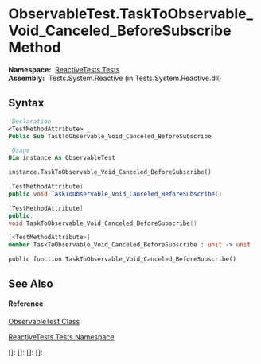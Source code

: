 # ObservableTest.TaskToObservable\_Void\_Canceled\_BeforeSubscribe Method

**Namespace:**  [ReactiveTests.Tests](ReactiveTests.Tests\ReactiveTests.Tests.md)  
**Assembly:**  Tests.System.Reactive (in Tests.System.Reactive.dll)

## Syntax

```vb
'Declaration
<TestMethodAttribute> _
Public Sub TaskToObservable_Void_Canceled_BeforeSubscribe
```

```vb
'Usage
Dim instance As ObservableTest

instance.TaskToObservable_Void_Canceled_BeforeSubscribe()
```

```csharp
[TestMethodAttribute]
public void TaskToObservable_Void_Canceled_BeforeSubscribe()
```

```c++
[TestMethodAttribute]
public:
void TaskToObservable_Void_Canceled_BeforeSubscribe()
```

```fsharp
[<TestMethodAttribute>]
member TaskToObservable_Void_Canceled_BeforeSubscribe : unit -> unit 
```

```jscript
public function TaskToObservable_Void_Canceled_BeforeSubscribe()
```

## See Also

#### Reference

[ObservableTest Class](ObservableTest\ObservableTest.md)

[ReactiveTests.Tests Namespace](ReactiveTests.Tests\ReactiveTests.Tests.md)

[]: 
[]: 
[]: 
[]: 
